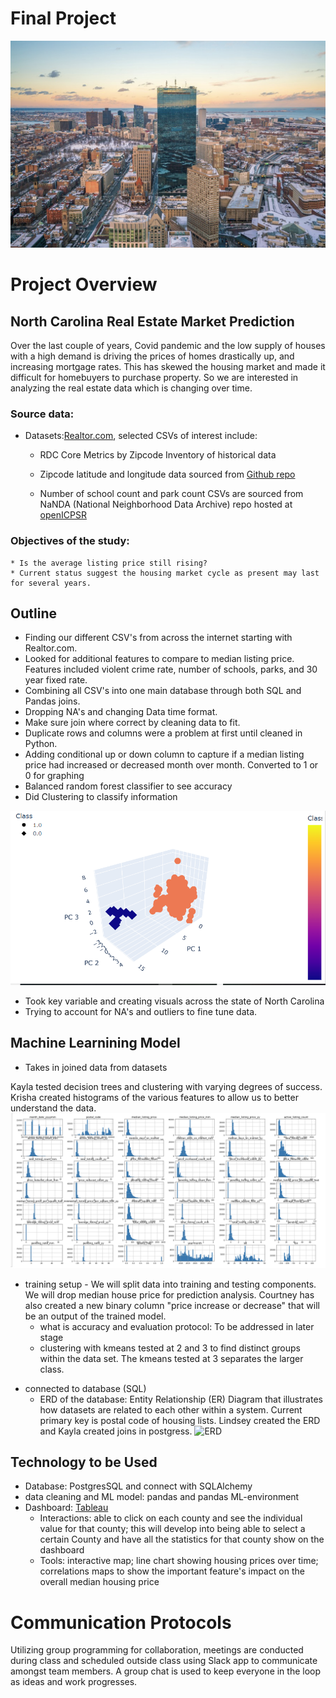 
# Final Project
![Housing_image.png](https://github.com/ksommerdorf/FinalProject/blob/main/images/Housing_image.png)


# Project Overview

## North Carolina Real Estate Market Prediction 

Over the last couple of years, Covid pandemic and the low supply of houses with a high demand is driving the prices of homes drastically up, and increasing mortgage rates. This has skewed the housing market and made it difficult for homebuyers to purchase property. So we are interested in analyzing the real estate data which is changing over time.

### Source data: 

- Datasets:[Realtor.com](https://www.realtor.com/research/data/), selected CSVs of interest include:
    
    * RDC Core Metrics by Zipcode Inventory of historical data
    
    * Zipcode latitude and longitude data sourced from [Github repo](https://github.com/midwire/free_zipcode_data/blob/5f831e3918488751a701b583a419ca3e1d44d93f/all_us_zipcodes.csv)
    
    * Number of school count and park count CSVs are sourced from NaNDA (National Neighborhood Data Archive) repo hosted at [openICPSR](https://nanda.isr.umich.edu/data/)

### Objectives of the study:
    * Is the average listing price still rising? 
    * Current status suggest the housing market cycle as present may last for several years.
## Outline
   * Finding our different CSV's from across the internet starting with Realtor.com. 
   * Looked for additional features to compare to median listing price. Features included violent crime rate, number of schools, parks, and 30 year fixed rate. 
   * Combining all CSV's into one main database through both SQL and Pandas joins. 
   * Dropping NA's and changing Data time format. 
   * Make sure join where correct by cleaning data to fit. 
   * Duplicate rows and columns were a problem at first until cleaned in Python. 
   * Adding conditional up or down column to capture if a median listing price had increased or decreased month over month. Converted to 1 or 0 for graphing
   * Balanced random forest classifier to see accuracy
   * Did Clustering to classify information
   
![Kmeans=2](https://github.com/ksommerdorf/FinalProject/blob/6731844bf8bfa161e4dd18a9d2b4fbedf2e0d05e/images/FP_clusters_k2.PNG)


   * Took key variable and creating visuals across the state of North Carolina
   * Trying to account for NA's and outliers to fine tune data. 
   

## Machine Learnining Model
- Takes in joined data from datasets 

Kayla tested decision trees and clustering with varying degrees of success. Krisha created histograms of the various features to allow us to better understand the data.
![Feature Histogram](https://github.com/ksommerdorf/FinalProject/blob/main/images/Histogram_features.png)

* training setup - We will split data into training and testing components.  We will drop median house price for prediction analysis.  Courtney has also created a new binary column "price increase or decrease" that will be an output of the trained model.
    * what is accuracy and evaluation protocol: To be addressed in later stage
    * clustering with kmeans tested at 2 and 3 to find distinct groups within the data set. The kmeans tested at 3 separates the larger class.

- connected to database (SQL)
    *  ERD of the database: Entity Relationship (ER) Diagram that 
            illustrates how datasets are related to each other within a system. 
            Current primary key is postal code of housing lists. Lindsey created the ERD and Kayla created joins in postgress.
            ![ERD](https://github.com/ksommerdorf/FinalProject/blob/Lindsey/ERD.png)


## Technology to be Used

- Database: PostgresSQL and connect with SQLAlchemy
- data cleaning and ML model: pandas and pandas ML-environment
- Dashboard: [Tableau](https://public.tableau.com/views/RealEstateProject_16586455498320/Dashboard1?:language=en-US&:display_count=n&:origin=viz_share_link)
   * Interactions: able to click on each county and see the individual value for that county; this will develop into being able to select a certain County and have all the statistics for that county show on the dashboard
   * Tools: interactive map; line chart showing housing prices over time; correlations maps to show the important feature's impact on the overall median housing price
   

# Communication Protocols
Utilizing group programming for collaboration, meetings are conducted during class and scheduled outside class using Slack app to communicate amongst team members. A group chat is used to keep everyone in the loop as ideas and work progresses. 
